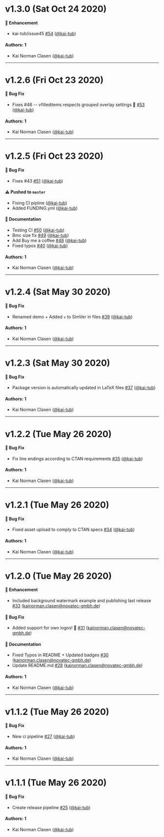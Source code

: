 # v1.3.0 (Sat Oct 24 2020)

#### 🚀 Enhancement

- kai-tub/issue45 [#54](https://github.com/kai-tub/latex-beamer-pure-minimalistic/pull/54) ([@kai-tub](https://github.com/kai-tub))

#### Authors: 1

- Kai Norman Clasen ([@kai-tub](https://github.com/kai-tub))

---

# v1.2.6 (Fri Oct 23 2020)

#### 🐛 Bug Fix

- Fixes #46 -- vfilleditems respects grouped overlay settings :tada: [#53](https://github.com/kai-tub/latex-beamer-pure-minimalistic/pull/53) ([@kai-tub](https://github.com/kai-tub))

#### Authors: 1

- Kai Norman Clasen ([@kai-tub](https://github.com/kai-tub))

---

# v1.2.5 (Fri Oct 23 2020)

#### 🐛 Bug Fix

- Fixes #43 [#51](https://github.com/kai-tub/latex-beamer-pure-minimalistic/pull/51) ([@kai-tub](https://github.com/kai-tub))

#### ⚠️ Pushed to `master`

- Fixing CI pipline ([@kai-tub](https://github.com/kai-tub))
- Added FUNDING.yml ([@kai-tub](https://github.com/kai-tub))

#### 📝 Documentation

- Testing CI [#50](https://github.com/kai-tub/latex-beamer-pure-minimalistic/pull/50) ([@kai-tub](https://github.com/kai-tub))
- Bmc size fix [#49](https://github.com/kai-tub/latex-beamer-pure-minimalistic/pull/49) ([@kai-tub](https://github.com/kai-tub))
- Add Buy me a coffee [#48](https://github.com/kai-tub/latex-beamer-pure-minimalistic/pull/48) ([@kai-tub](https://github.com/kai-tub))
- Fixed typos [#40](https://github.com/kai-tub/latex-beamer-pure-minimalistic/pull/40) ([@kai-tub](https://github.com/kai-tub))

#### Authors: 1

- Kai Norman Clasen ([@kai-tub](https://github.com/kai-tub))

---

# v1.2.4 (Sat May 30 2020)

#### 🐛 Bug Fix

- Renamed demo + Added `v` to SimVer in files [#39](https://github.com/kai-tub/latex-beamer-pure-minimalistic/pull/39) ([@kai-tub](https://github.com/kai-tub))

#### Authors: 1

- Kai Norman Clasen ([@kai-tub](https://github.com/kai-tub))

---

# v1.2.3 (Sat May 30 2020)

#### 🐛 Bug Fix

- Package version is automatically updated in LaTeX files [#37](https://github.com/kai-tub/latex-beamer-pure-minimalistic/pull/37) ([@kai-tub](https://github.com/kai-tub))

#### Authors: 1

- Kai Norman Clasen ([@kai-tub](https://github.com/kai-tub))

---

# v1.2.2 (Tue May 26 2020)

#### 🐛 Bug Fix

- Fix line endings according to CTAN requirements [#35](https://github.com/kai-tub/latex-beamer-pure-minimalistic/pull/35) ([@kai-tub](https://github.com/kai-tub))

#### Authors: 1

- Kai Norman Clasen ([@kai-tub](https://github.com/kai-tub))

---

# v1.2.1 (Tue May 26 2020)

#### 🐛 Bug Fix

- Fixed asset upload to comply to CTAN specs [#34](https://github.com/kai-tub/latex-beamer-pure-minimalistic/pull/34) ([@kai-tub](https://github.com/kai-tub))

#### Authors: 1

- Kai Norman Clasen ([@kai-tub](https://github.com/kai-tub))

---

# v1.2.0 (Tue May 26 2020)

#### 🚀 Enhancement

- Included background watermark example and publishing last release [#33](https://github.com/kai-tub/latex-beamer-pure-minimalistic/pull/33) (kainorman.clasen@novatec-gmbh.de)

#### 🐛 Bug Fix

- Added support for own logos! :tada: [#31](https://github.com/kai-tub/latex-beamer-pure-minimalistic/pull/31) (kainorman.clasen@novatec-gmbh.de)

#### 📝 Documentation

- Fixed Typos in README + Updated badges [#30](https://github.com/kai-tub/latex-beamer-pure-minimalistic/pull/30) (kainorman.clasen@novatec-gmbh.de)
- Update README.md [#28](https://github.com/kai-tub/latex-beamer-pure-minimalistic/pull/28) (kainorman.clasen@novatec-gmbh.de)

#### Authors: 1

- Kai Norman Clasen ([@kai-tub](https://github.com/kai-tub))

---

# v1.1.2 (Tue May 26 2020)

#### 🐛 Bug Fix

- New ci pipeline [#27](https://github.com/kai-tub/latex-beamer-pure-minimalistic/pull/27) ([@kai-tub](https://github.com/kai-tub))

#### Authors: 1

- Kai Norman Clasen ([@kai-tub](https://github.com/kai-tub))

---

# v1.1.1 (Tue May 26 2020)

#### 🐛 Bug Fix

- Create release pipeline [#25](https://github.com/kai-tub/latex-beamer-pure-minimalistic/pull/25) ([@kai-tub](https://github.com/kai-tub))

#### Authors: 1

- Kai Norman Clasen ([@kai-tub](https://github.com/kai-tub))